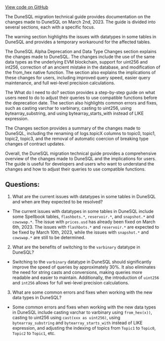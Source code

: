 [View code on GitHub](https://dune.com/blob/master/reference\dune-v2\dunesql-changes.md)

The DuneSQL migration technical guide provides documentation on the changes made to DuneSQL on March 2nd, 2023. The guide is divided into several sections, each with a specific focus. 

The warning section highlights the issues with datatypes in some tables in DuneSQL and provides a temporary workaround for the affected tables. 

The DuneSQL Alpha Deprecation and Data Type Changes section explains the changes made to DuneSQL. The changes include the use of the same data types as the underlying EVM blockchain, support for uint256 and int256, correction of an ancient mistake in the database, and modification of the from_hex native function. The section also explains the implications of these changes for users, including improved query speed, easier query maintenance, and full wei-level precision calculations. 

The What do I need to do? section provides a step-by-step guide on what users need to do to adjust their queries to use compatible functions before the deprecation date. The section also highlights common errors and fixes, such as casting varchar to varbinary, casting to uint256, using bytearray_substring, and using bytearray_starts_with instead of LIKE expression. 

The Changes section provides a summary of the changes made to DuneSQL, including the renaming of logs.topicX columns to topic0, topic1, topic2, topic3, and the removal of automatic coercion of breaking type changes of contract updates. 

Overall, the DuneSQL migration technical guide provides a comprehensive overview of the changes made to DuneSQL and the implications for users. The guide is useful for developers and users who want to understand the changes and how to adjust their queries to use compatible functions.
## Questions: 
 1. What are the current issues with datatypes in some tables in DuneSQL and when are they expected to be resolved?
- The current issues with datatypes in some tables in DuneSQL include some Spellbook tables, `flashbots.*`, `reservoir.*`, and `snapshot.*` and `cowswap.*`. The issue with `prices.usd` has already been fixed on March 6th, 2023. The issues with `flashbots.*` and `reservoir.*` are expected to be fixed by March 10th, 2023, while the issues with `snapshot.*` and `cowswap.*` are still to be determined.

2. What are the benefits of switching to the `varbinary` datatype in DuneSQL?
- Switching to the `varbinary` datatype in DuneSQL should significantly improve the speed of queries by approximately 30%. It also eliminates the need for string casts and conversions, making queries more readable and easier to maintain. Additionally, the introduction of `uint256` and `int256` allows for full wei-level precision calculations.

3. What are some common errors and fixes when working with the new data types in DuneSQL?
- Some common errors and fixes when working with the new data types in DuneSQL include casting varchar to varbinary using `from_hex(x))`, casting to uint256 using `cast(xxx as uint256)`, using `bytearray_substring` and `bytearray_starts_with` instead of LIKE expression, and adjusting the indexing of topics from `Topic1` to `Topic0`, `Topic2` to `Topic1`, etc.